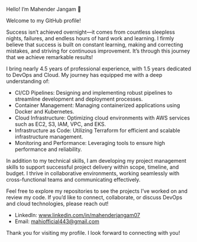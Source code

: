 Hello! I’m Mahender Jangam 👋

Welcome to my GitHub profile!

Success isn’t achieved overnight—it comes from countless sleepless nights, failures, and endless hours of hard work and learning. I firmly believe that success is built on constant learning, making and correcting mistakes, and striving for continuous improvement. It’s through this journey that we achieve remarkable results!


I bring nearly 4.5 years of professional experience, with 1.5 years dedicated to DevOps and Cloud. My journey has equipped me with a deep understanding of:

- CI/CD Pipelines: Designing and implementing robust pipelines to streamline development and deployment processes.
- Container Management: Managing containerized applications using Docker and Kubernetes.
- Cloud Infrastructure: Optimizing cloud environments with AWS services such as EC2, S3, IAM, VPC, and EKS.
- Infrastructure as Code: Utilizing Terraform for efficient and scalable infrastructure management.
- Monitoring and Performance: Leveraging tools to ensure high performance and reliability.
  
In addition to my technical skills, I am developing my project management skills to support successful project delivery within scope, timeline, and budget. I thrive in collaborative environments, working seamlessly with cross-functional teams and communicating effectively.

Feel free to explore my repositories to see the projects I’ve worked on and review my code. If you’d like to connect, collaborate, or discuss DevOps and cloud technologies, please reach out!

- LinkedIn: www.linkedin.com/in/mahenderjangam07
- Email: mahiofficial443@gmail.com
  
Thank you for visiting my profile. I look forward to connecting with you!
